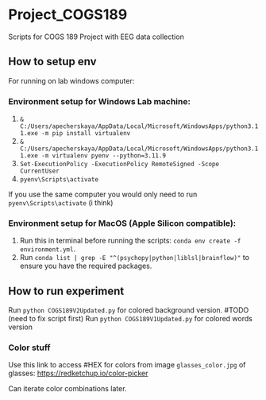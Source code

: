 # Project_COGS189
Scripts for COGS 189 Project with EEG data collection

## How to setup env
For running on lab windows computer:

### Environment setup for Windows Lab machine:
1) `& C:/Users/apecherskaya/AppData/Local/Microsoft/WindowsApps/python3.11.exe -m pip install virtualenv`
2) `& C:/Users/apecherskaya/AppData/Local/Microsoft/WindowsApps/python3.11.exe -m virtualenv pyenv --python=3.11.9`
3) `Set-ExecutionPolicy -ExecutionPolicy RemoteSigned -Scope CurrentUser`
4) `pyenv\Scripts\activate`

If you use the same computer you would only need to run `pyenv\Scripts\activate` (i think)

### Environment setup for MacOS (Apple Silicon compatible):
1) Run this in terminal before running the scripts: `conda env create -f environment.yml`.
2) Run `conda list | grep -E "^(psychopy|python|liblsl|brainflow)"` to ensure you have the required packages.

## How to run experiment
Run `python COGS189V2Updated.py` for colored background version.
#TODO (need to fix script first) Run `python COGS189V1Updated.py` for colored words version

### Color stuff
Use this link to access #HEX for colors from image `glasses_color.jpg` of glasses: https://redketchup.io/color-picker 

Can iterate color combinations later.